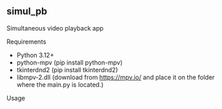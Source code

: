simul_pb
--
Simultaneous video playback app

Requirements
- Python 3.12+
- python-mpv (pip install python-mpv)
- tkinterdnd2 (pip install tkinterdnd2)
- libmpv-2.dll (download from https://mpv.io/ and place it on the folder where the main.py is located.)

Usage
